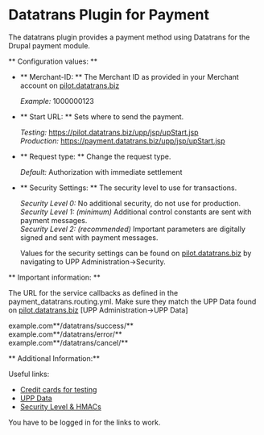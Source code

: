 Datatrans Plugin for Payment
======
The datatrans plugin provides a payment method using Datatrans for the Drupal payment module.

** Configuration values: **

- ** Merchant-ID: **                  The Merchant ID as provided in your Merchant account on [pilot.datatrans.biz](https://pilot.datatrans.biz)

  *Example:*                          1000000123

- ** Start URL: **                    Sets where to send the payment.

  *Testing:*                          https://pilot.datatrans.biz/upp/jsp/upStart.jsp  
  *Production:*                       https://payment.datatrans.biz/upp/jsp/upStart.jsp  

- ** Request type: **                 Change the request type.

  *Default:*                          Authorization with immediate settlement

- ** Security Settings: **            The security level to use for transactions.

  *Security Level 0:*                 No additional security, do not use for production.  
  *Security Level 1: (minimum)*       Additional control constants are sent with payment messages.  
  *Security Level 2: (recommended)*   Important parameters are digitally signed and sent with payment messages.  

  Values for the security settings can be found on [pilot.datatrans.biz](https://pilot.datatrans.biz/MenuDispatch.jsp?main=3&sub=3#) by navigating to UPP Administration->Security.

** Important information: **

   The URL for the service callbacks as defined in the payment_datatrans.routing.yml.
   Make sure they match the UPP Data found on [pilot.datatrans.biz](https://pilot.datatrans.biz/MenuDispatch.jsp?main=3&sub=0) [UPP Administration->UPP Data]

   example.com**/datatrans/success/**  
   example.com**/datatrans/error/**  
   example.com**/datatrans/cancel/**  

** Additional Information:**

   Useful links:

   - [Credit cards for testing](https://www.datatrans.ch/showcase/test-cc-numbers)
   - [UPP Data](https://pilot.datatrans.biz/MenuDispatch.jsp?main=3&sub=0)
   - [Security Level & HMACs](https://pilot.datatrans.biz/MenuDispatch.jsp?main=3&sub=3#)

   You have to be logged in for the links to work.

